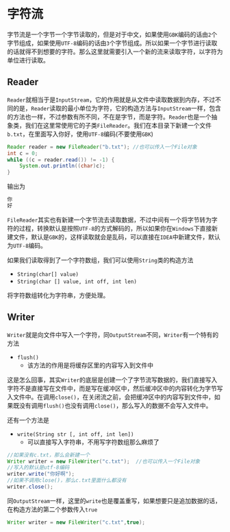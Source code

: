 # 字符流

字节流是一个字节一个字节读取的，但是对于中文，如果使用`GBK`编码的话由`2`个字节组成，如果使用`UTF-8`编码的话由`3`个字节组成。所以如果一个字节进行读取的话就得不到想要的字符。那么这里就需要引入一个新的流来读取字符，以字符为单位进行读取。

## Reader

`Reader`就相当于是`InputStream`，它的作用就是从文件中读取数据到内存，不过不同的是，`Reader`读取的最小单位为字符，它的构造方法与`InputStream`一样，包含的方法也一样，不过参数有所不同，不在是字节，而是字符。`Reader`也是一个抽象类，我们在这里常使用它的子类`FileReader`。我们在本目录下新建一个文件`b.txt`，在里面写入你好，使用`UTF-8`编码(不要使用`GBK`)

```java
Reader reader = new FileReader("b.txt"); //也可以传入一个File对象
int c = 0;
while ((c = reader.read()) != -1) {
    System.out.println((char)c);
}
```

输出为

```java
你
好
```

`FileReader`其实也有新建一个字节流去读取数据，不过中间有一个将字节转为字符的过程，转换默认是按照`UTF-8`的方式解码的，所以如果你在`Windows`下直接新建文件，默认是`GBK`的，这样读取就会是乱码，可以直接在`IDEA`中新建文件，默认为`UTF-8`编码。

如果我们读取得到了一个字符数组，我们可以使用`String`类的构造方法

- `String(char[] value)`
- `String(char [] value, int off, int len)`

将字符数组转化为字符串，方便处理。

## Writer

`Writer`就是向文件中写入一个字符，同`OutputStream`不同，`Writer`有一个特有的方法

- `flush()`
  - 该方法的作用是将缓存区里的内容写入到文件中

这是怎么回事，其实`Writer`的底层是创建一个了字节流写数据的，我们直接写入字符不是直接写在文件中，而是写在缓冲区中，然后缓冲区中的内容转化为字节写入文件中。在调用`close()`，在关闭流之前，会把缓冲区中的内容写到文件中，如果既没有调用`flush()`也没有调用`close()`，那么写入的数据不会写入文件中。

还有一个方法是

- `write(String str [, int off, int len])`
  - 可以直接写入字符串，不用写字符数组那么麻烦了

```java
//如果没有c.txt，那么会新建一个
Writer writer = new FileWriter("c.txt");  //也可以传入一个File对象
//写入的默认是utf-8编码
writer.write("你好啊");
//如果不调用close()，那么c.txt里面什么都没有
writer.close();
```

同`OutputStream`一样，这里的`write`也是覆盖重写，如果想要只是追加数据的话，在构造方法的第二个参数传入`true`

```java
Writer writer = new FileWriter("c.txt",true);
```

